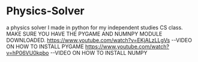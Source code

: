 # Physics-Solver
a physics solver I made in python for my independent studies CS class.
MAKE SURE YOU HAVE THE PYGAME AND NUMNPY MODULE DOWNLOADED.
https://www.youtube.com/watch?v=EKjALzLLgVs  --VIDEO ON HOW TO INSTALL PYGAME
https://www.youtube.com/watch?v=hP06VU0kpbo --VIDEO ON HOW TO INSTALL NUMPY

